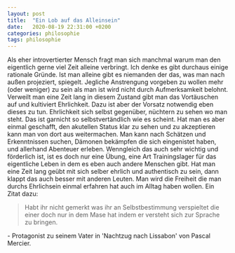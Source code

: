 ```yaml
---
layout: post
title:  "Ein Lob auf das Alleinsein"
date:   2020-08-19 22:31:00 +0200
categories: philosophie
tags: philosophie
---
```

Als eher introvertierter Mensch fragt man sich manchmal warum man den eigentlich gerne viel Zeit alleine verbringt. Ich denke es gibt durchaus einige rationale Gründe.
Ist man alleine gibt es niemanden der das, was man nach außen projeziert, spiegelt. Jegliche Anstrengung vorgeben zu wollen mehr (oder weniger) zu sein als man ist wird nicht durch Aufmerksamkeit belohnt. Verweilt man eine Zeit lang in diesem Zustand gibt man das Vortäuschen auf und kultiviert Ehrlichkeit. Dazu ist aber der Vorsatz notwendig eben dieses zu tun. Ehrlichkeit sich selbst gegenüber, nüchtern zu sehen wo man steht. Das ist garnicht so selbstvertändlich wie es scheint. Hat man es aber einmal geschafft, den akutellen Status klar zu sehen und zu akzeptieren kann man von dort aus weitermachen. Man kann nach Schätzen und Erkenntnissen suchen, Dämonen bekämpfen die sich eingenistet haben, und allerhand Abenteuer erleben. Wenngleich das auch sehr wichtig und förderlich ist, ist es doch nur eine Übung, eine Art Trainingslager für das eigentliche Leben in dem es eben auch andere Menschen gibt. Hat man eine Zeit lang geübt mit sich selber ehrlich und authentisch zu sein, dann klappt das auch besser mit anderen Leuten. Man wird die Freiheit die man durchs Ehrlichsein einmal erfahren hat auch im Alltag haben wollen.
Ein Zitat dazu: 
> Habt ihr nicht gemerkt was ihr an Selbstbestimmung verspieltet die einer doch nur in dem Mase hat indem er versteht sich zur Sprache zu bringen. 

\- Protagonist zu seinem Vater in 'Nachtzug nach Lissabon' von Pascal Mercier.